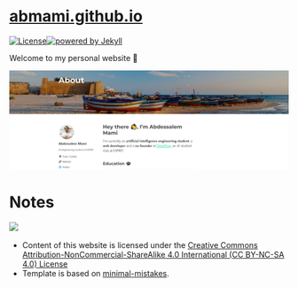 # [abmami.github.io](https://abmami.github.io)

[![License](https://img.shields.io/badge/license-MIT%20License-brightgreen.svg)](https://opensource.org/licenses/MIT)[![powered by Jekyll](https://img.shields.io/badge/powered_by-Jekyll-red.svg)](https://jekyllrb.com/)

Welcome to my personal website 💙

<p align="center">
    <img src="assets\images\for-github.png">
</p>

# Notes

<a href="https://creativecommons.org/licenses/by-nc-sa/4.0/">
<img src="https://mirrors.creativecommons.org/presskit/buttons/88x31/png/by-nc-sa.png" width="10%"></a>

* Content of this website is licensed under the [Creative Commons Attribution-NonCommercial-ShareAlike 4.0 International (CC BY-NC-SA 4.0) License](https://creativecommons.org/licenses/by-nc-sa/4.0/)
* Template is based on [minimal-mistakes](https://github.com/mmistakes/minimal-mistakes/).